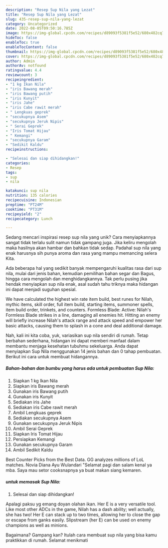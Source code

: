 ```yaml
---
description: "Resep Sup Nila yang Lezat"
title: "Resep Sup Nila yang Lezat"
slug: 435-resep-sup-nila-yang-lezat
category: Uncategorized
date: 2022-08-05T09:50:16.785Z
image: https://img-global.cpcdn.com/recipes/d89093f5381f5e52/680x482cq70/sup-nila-foto-resep-utama.jpg
hideToc: false
enableToc: true
enableTocContent: false
thumbnail: https://img-global.cpcdn.com/recipes/d89093f5381f5e52/680x482cq70/sup-nila-foto-resep-utama.jpg
cover: https://img-global.cpcdn.com/recipes/d89093f5381f5e52/680x482cq70/sup-nila-foto-resep-utama.jpg
author: Admin
authorAv: notfound
ratingvalue: 4.4
reviewcount: 3
recipeingredient:
- "1 kg Ikan Nila"
- "iris Bawang merah"
- "iris Bawang putih"
- "iris Kunyit"
- "iris Jahe"
- "iris Cabe rawit merah"
- " Lengkuas geprek"
- "secukupnya Asem"
- "secukupnya Jeruk Nipis"
- " Serai Geprek"
- "Iris Tomat Hijau"
- " Kemangi"
- "secukupnya Garam"
- "Sedikit Kaldu"
recipeinstructions:

- "Selesai dan siap dihidangkan!"
categories:
- Resep
tags:
- sup
- nila

katakunci: sup nila 
nutrition: 135 calories
recipecuisine: Indonesian
preptime: "PT24M"
cooktime: "PT31M"
recipeyield: "2"
recipecategory: Lunch

---
```





Sedang mencari inspirasi resep sup nila yang unik? Cara menyiapkannya sangat tidak terlalu sulit namun tidak gampang juga. Jika keliru mengolah maka hasilnya akan hambar dan bahkan tidak sedap. Padahal sup nila yang enak harusnya sih punya aroma dan rasa yang mampu memancing selera Kita.





Ada beberapa hal yang sedikit banyak mempengaruhi kualitas rasa dari sup nila, mulai dari jenis bahan, kemudian pemilihan bahan segar dan Bagus, hingga cara mengolah dan menghidangkannya. Tak perlu pusing jika hendak menyiapkan sup nila enak,      asal sudah tahu triknya maka hidangan ini dapat menjadi suguhan spesial.














We have calculated the highest win rate item build, best runes for Nilah, mythic items, skill order, full item build, starting items, summoner spells, item build order, trinkets, and counters. Formless Blade: Active: Nilah&#39;s Formless Blade strikes in a line, damaging all enemies hit. Hitting an enemy will briefly increase Nilah&#39;s attack range and attack speed and empower her basic attacks, causing them to splash in a cone and deal additional damage.






Nah, kali ini kita coba, yuk, variasikan sup nila sendiri di rumah. Tetap berbahan sederhana, hidangan ini dapat memberi manfaat dalam membantu menjaga kesehatan tubuhmu sekeluarga. Anda dapat menyiapkan Sup Nila menggunakan 14 jenis bahan dan 0 tahap pembuatan. Berikut ini cara untuk membuat hidangannya.

<!--inarticleads1-->

##### Bahan-bahan dan bumbu yang harus ada untuk pembuatan Sup Nila:

1. Siapkan 1 kg Ikan Nila
1. Siapkan iris Bawang merah
1. Gunakan iris Bawang putih
1. Gunakan iris Kunyit
1. Sediakan iris Jahe
1. Sediakan iris Cabe rawit merah
1. Ambil  Lengkuas geprek
1. Sediakan secukupnya Asem
1. Gunakan secukupnya Jeruk Nipis
1. Ambil  Serai Geprek
1. Siapkan Iris Tomat Hijau
1. Persiapkan  Kemangi
1. Gunakan secukupnya Garam
1. Ambil Sedikit Kaldu


Best Counter Picks from the Best Data. GG analyzes millions of LoL matches. Novia Diana Ayu Wulandari &#34;Selamat pagi dan salam kenal ya mba. Saya mau setor cooksnapnya ya buat makan siang kemaren. 

<!--inarticleads2-->

#####  untuk memasak Sup Nila:


1. Selesai dan siap dihidangkan!

Apalagi paksu yg emang doyan olahan ikan. Her E is a very versatile tool. Like most other ADCs in the game, Nilah has a dash ability; well actually, she has two! Her E can stack up to two times, allowing her to close the gap or escape from ganks easily. Slipstream (her E) can be used on enemy champions as well as minions. 

Bagaimana? Gampang kan? Itulah cara membuat sup nila yang bisa kamu praktikkan di rumah. Selamat menikmati
